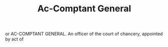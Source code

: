 ---
title: Ac-Comptant General
permalink: "/definitions/ac-comptant-general.html"
body: or AC-COMPTANT GENERAL. An officer of the court of chancery, appointed by act
  of
published_at: '2018-07-07'
layout: post
---